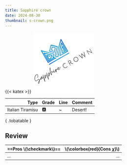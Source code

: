 ```yaml
---
title: Sapphire crown
date: 2024-08-30
thumbnail: s-crown.png
---
```


{{< katex >}}
![tobacco scrown](s-crown.webp)

|             Type | Grade | Line | Comment |
| ---------------: | ----- | ---- | ------- |
| Italian Tiramisu | 🅰️     | ~    | Desert! |
{ .tobatable }

## Review

| ==Pros \\(\checkmark\\)== | \\(\colorbox{red}{Cons $\chi$}\\) |
| :------------------------ | --------------------------------: |
| ...                       |                               ... |

